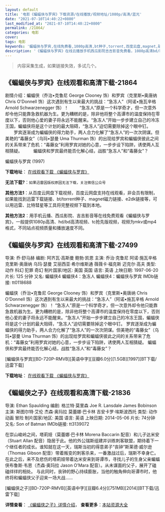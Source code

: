```yaml
---
layout: default
title: '电影《蝙蝠侠与罗宾》下载资源/在线播放/视频地址/1080p/高清/蓝光'
date: "2021-07-10T14:40:22+0800"
last_modified_at: "2021-07-10T14:40:22+0800"
permalink: /21864/
categories: 电影
cover:
tags: 电影
keywords: '蝙蝠侠与罗宾,在线免费看,1080p高清,bt种子,torrent,百度云盘,magnet,磁力链,迅雷下载资源'
description: '《蝙蝠侠与罗宾》在线云播放手机西瓜影院吉吉影音免费看，1080p高清bd/hd未删减完整版和tc抢先枪版，mkv/mp4格式，附带bt/torrent种子、magnet/磁力链、百度云盘、网盘资源迅雷下载链接'
---
```


>内容采集生成，如果链接失效，多试几个。


## 《蝙蝠侠与罗宾》在线观看和高清下载-21864

剧情介绍：蝙蝠侠（乔治•克鲁尼 George Clooney 饰）和罗宾（克里斯•奥唐纳 Chris O'Donnell 饰）这次遇到有生以来最大的挑战：“急冻人”（阿诺•施瓦辛格 Arnold Schwarzenegger 饰）！  　　“急冻人”原是一个科学奇才，但一次意外却令他只能靠急救机器为生。更为糟糕的是，除非他将整个高谭市的温度保持在零度以下，否则他心爱的妻子将永远不能醒来。“急冻人”开始一步步建立自己的冷冻王国，蝙蝠侠将是这个计划的最大阻碍，“急冻人”迫切需要除掉这个眼中钉。  　　罗宾逐渐成为蝙蝠侠的得力助手，两人合力化解了“急冻人”的一次次阴谋。但美艳的“毒藤女”（乌玛•瑟曼 Uma Thurman 饰）的出现给罗宾和蝙蝠侠彼此之间的关系带来了危机：“毒藤女”利用罗宾对她的心意，一步步设下陷阱，诱使两人互相猜疑。  　　蝙蝠侠和罗宾最终能否化解心结，战胜“急冻人”和“毒藤女”？


蝙蝠侠与罗宾 (1997)

**下载地址**： [在线观看下载 《蝙蝠侠与罗宾》](https://www.btbtdy.me/btdy/dy884.html) 


**无法下载?**：`如果迅雷因版权原因无法下载，关注微信公众号 `

**其他方法1**：从百度云网盘下载视频，百度云网盘支持在线观看，非会员有限制，如果能找到迅雷下载链接、bt/torrent种子、magnet磁力链接、e2dk链接等，可以用迅雷、比特彗星等工具将完整视频下载到本地。

**其他方法2**：用手机云播、西瓜影院、吉吉影音等在线免费观看《蝙蝠侠与罗宾》，一般提供1080p高清、hd/bd高清视频、tc抢先版视频，视频为mkv或mp4格式，不同站点视频质量和播放速度不同。


## 《蝙蝠侠与罗宾》在线观看和高清下载-27499

导演: 乔·舒马赫 编剧: 阿齐瓦·高斯曼 鲍勃·凯恩 主演: 乔治·克鲁尼 阿诺·施瓦辛格 克里斯·奥唐纳 乌玛·瑟曼 艾丽西亚·希尔维斯通 薇薇卡·福克斯 迈克尔·高夫 类型: 动作 科幻 犯罪 奇幻 制片国家/地区: 美国 英国 语言: 英语 上映日期: 1997-06-20 片长: 125 分钟 又名: 蝙蝠侠4 蝙蝠侠4：急冻人 蝙蝠侠4：蝙蝠侠与罗宾 IMDb链接: tt0118688

蝙蝠侠（乔治•克鲁尼 George Clooney 饰）和罗宾（克里斯•奥唐纳 Chris O’Donnell 饰）这次遇到有生以来最大的挑战：“急冻人”（阿诺•施瓦辛格 Arnold Schwarzenegger 饰）！ “急冻人”原是一个科学奇才，但一次意外却令他只能靠急救机器为生。更为糟糕的是，除非他将整个高谭市的温度保持在零度以下，否则他心爱的妻子将永远不能醒来。“急冻人”开始一步步建立自己的冷冻王国，蝙蝠侠将是这个计划的最大阻碍，“急冻人”迫切需要除掉这个眼中钉。 罗宾逐渐成为蝙蝠侠的得力助手，两人合力化解了“急冻人”的一次次阴谋。但美艳的“毒藤女”（乌玛•瑟曼 Uma Thurman 饰）的出现给罗宾和蝙蝠侠彼此之间的关系带来了危机：“毒藤女”利用罗宾对她的心意，一步步设下陷阱，诱使两人互相猜疑。 蝙蝠侠和罗宾最终能否化解心结，战胜“急冻人”和“毒藤女”？


[蝙蝠侠与罗宾][BD-720P-RMVB][英语中字][豆瓣6.0分][1.5GB][1997][BT下载/迅雷下载]

**下载地址**： [在线观看下载 《蝙蝠侠与罗宾》](https://www.btdx8.com/torrent/batman_and_robin_1997.html) 


## 《蝙蝠侠之子》在线观看和高清下载-21836

导演: Ethan Spaulding 编剧: 格兰特·莫里森 Joe R. Lansdale James Bobinson 主演: 斯图尔特·艾伦 杰森·奥玛拉 莫蕾娜·巴卡林 吉安卡罗·埃斯波西托 类型: 动作 动画 冒险 制片国家/地区: 美国 语言: 英语 上映日期: 2014-05-06 片长: 74分钟 又名: Son of Batman IMDb链接: tt3139072

在崇山峻岭之间，塔莉娅（莫蕾娜·巴卡林 Morena Baccarin 配音）和儿子达米安（Stuart Allan 配音）隐居于此。他的外公瑞斯组建并训练刺客联盟，期待着下一个继任者的成长。谁知就在这一天，瑞斯当初的得意弟子“丧钟”斯莱德·威尔逊（Thomas Gibson 配音）带着叛变的刺客杀来，一番激战过后，瑞斯不幸身亡。在此之后，来不及悲伤的塔莉娅带着达米安来到哥谭市，寻找儿子的生身父亲蝙蝠侠布鲁斯·韦恩（杰森·奥玛拉 Jason O’Mara 配音）。从未谋面的父子，展开了磕磕绊绊的相处。 与此同时，丧钟的野心持续膨胀，当他的触角伸向哥谭市时，他终将和蝙蝠侠父子迎来一场大战……


[蝙蝠侠之子][BD-720P-RMVB][英语中字][豆瓣6.4分][751MB][2014][BT下载/迅雷下载]

**详情查看**： [《蝙蝠侠之子》详情介绍](/movie/21836/)， **查看更多**：[本站资源大全](/movie/t/all/)

